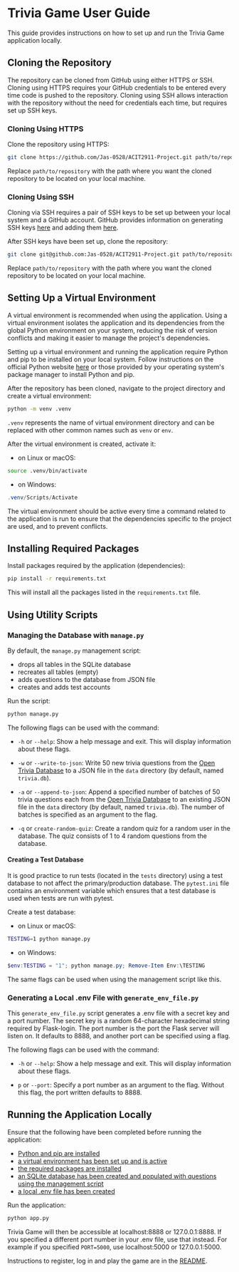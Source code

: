 # Trivia Game User Guide

This guide provides instructions on how to set up and run the Trivia Game application locally.

## Cloning the Repository

The repository can be cloned from GitHub using either HTTPS or SSH. Cloning using HTTPS requires your GitHub credentials to be entered every time code is pushed to the repository. Cloning using SSH allows interaction with the repository without the need for credentials each time, but requires set up SSH keys.

### Cloning Using HTTPS

Clone the repository using HTTPS:

```bash
git clone https://github.com/Jas-0528/ACIT2911-Project.git path/to/repository
```

Replace `path/to/repository` with the path where you want the cloned repository to be located on your local machine.

### Cloning Using SSH

Cloning via SSH requires a pair of SSH keys to be set up between your local system and a GitHub account. GitHub provides information on generating SSH keys [here](https://docs.github.com/en/authentication/connecting-to-github-with-ssh/generating-a-new-ssh-key-and-adding-it-to-the-ssh-agent) and adding them [here](https://docs.github.com/en/authentication/connecting-to-github-with-ssh/adding-a-new-ssh-key-to-your-github-account).

After SSH keys have been set up, clone the repository:

```bash
git clone git@github.com:Jas-0528/ACIT2911-Project.git path/to/repository
```

Replace `path/to/repository` with the path where you want the cloned repository to be located on your local machine.

## Setting Up a Virtual Environment

A virtual environment is recommended when using the application. Using a virtual environment isolates the application and its dependencies from the global Python environment on your system, reducing the risk of version conflicts and making it easier to manage the project's dependencies.

Setting up a virtual environment and running the application require Python and pip to be installed on your local system. Follow instructions on the official Python website [here](https://www.python.org) or those provided by your operating system's package manager to install Python and pip.

After the repository has been cloned, navigate to the project directory and create a virtual environment:

```bash
python -m venv .venv
```

`.venv` represents the name of virtual environment directory and can be replaced with other common names such as `venv` or `env`.

After the virtual environment is created, activate it:

- on Linux or macOS:

```bash
source .venv/bin/activate
```

- on Windows:

```powershell
.venv/Scripts/Activate
```

The virtual environment should be active every time a command related to the application is run to ensure that the dependencies specific to the project are used, and to prevent conflicts.

## Installing Required Packages

Install packages required by the application (dependencies):

```bash
pip install -r requirements.txt
```

This will install all the packages listed in the `requirements.txt` file.

## Using Utility Scripts

### Managing the Database with `manage.py`

By default, the `manage.py` management script:

- drops all tables in the SQLite database
- recreates all tables (empty)
- adds questions to the database from JSON file
- creates and adds test accounts

Run the script:

```bash
python manage.py
```

The following flags can be used with the command:

- `-h` or `--help`: Show a help message and exit. This will display information about these flags.

- `-w` or `--write-to-json`: Write 50 new trivia questions from the [Open Trivia Database](https://opentdb.com/) to a JSON file in the `data` directory (by default, named `trivia.db`).

- `-a` or `--append-to-json`: Append a specified number of batches of 50 trivia questions each from the [Open Trivia Database](https://opentdb.com/) to an existing JSON file in the `data` directory (by default, named `trivia.db`). The number of batches is specified as an argument to the flag.

- `-q` or `create-random-quiz`: Create a random quiz for a random user in the database. The quiz consists of 1 to 4 random questions from the database.

#### Creating a Test Database

It is good practice to run tests (located in the `tests` directory) using a test database to not affect the primary/production database. The `pytest.ini` file contains an environment variable which ensures that a test database is used when tests are run with pytest.

Create a test database:

- on Linux or macOS:

```bash
TESTING=1 python manage.py
```

- on Windows:

```powershell
$env:TESTING = "1"; python manage.py; Remove-Item Env:\TESTING
```

The same flags can be used when using the management script like this.

### Generating a Local .env File with `generate_env_file.py`

This `generate_env_file.py` script generates a .env file with a secret key and a port number. The secret key is a random 64-character hexadecimal string required by Flask-login. The port number is the port the Flask server will listen on. It defaults to 8888, and another port can be specified using a flag.

The following flags can be used with the command:

- `-h` or `--help`: Show a help message and exit. This will display information about these flags.

- `p` or `--port`: Specify a port number as an argument to the flag. Without this flag, the port written defaults to 8888.

## Running the Application Locally

Ensure that the following have been completed before running the application:

- [Python and pip are installed](https://www.python.org)
- [a virtual environment has been set up and is active](#setting-up-a-virtual-environment)
- [the required packages are installed](#installing-required-packages)
- [an SQLite database has been created and populated with questions using the management script](#creating-and-populating-the-database)
- [a local .env file has been created](#creating-a-local-env-file)

Run the application:

```bash
python app.py
```

Trivia Game will then be accessible at localhost:8888 or 127.0.0.1:8888. If you specified a different port number in your .env file, use that instead. For example if you specified `PORT=5000`, use localhost:5000 or 127.0.0.1:5000.

Instructions to register, log in and play the game are in the [README](../README.md).
